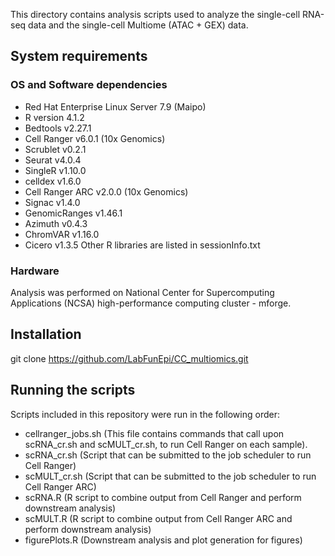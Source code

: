 This directory contains analysis scripts used to analyze the single-cell RNA-seq data and the single-cell Multiome (ATAC + GEX) data. 

## System requirements
### OS and Software dependencies
- Red Hat Enterprise Linux Server 7.9 (Maipo)
- R version 4.1.2
- Bedtools v2.27.1
- Cell Ranger v6.0.1 (10x Genomics)
- Scrublet v0.2.1
- Seurat v4.0.4
- SingleR v1.10.0
- celldex v1.6.0
- Cell Ranger ARC v2.0.0 (10x Genomics)
- Signac v1.4.0
- GenomicRanges v1.46.1
- Azimuth v0.4.3
- ChromVAR v1.16.0
- Cicero v1.3.5
Other R libraries are listed in sessionInfo.txt

### Hardware
Analysis was performed on National Center for Supercomputing Applications (NCSA) high-performance computing cluster - mforge. 

## Installation
git clone https://github.com/LabFunEpi/CC_multiomics.git

## Running the scripts
Scripts included in this repository were run in the following order: 
- cellranger_jobs.sh (This file contains commands that call upon scRNA_cr.sh and scMULT_cr.sh, to run Cell Ranger on each sample). 
- scRNA_cr.sh (Script that can be submitted to the job scheduler to run Cell Ranger)
- scMULT_cr.sh (Script that can be submitted to the job scheduler to run Cell Ranger ARC)
- scRNA.R (R script to combine output from Cell Ranger and perform downstream analysis)
- scMULT.R (R script to combine output from Cell Ranger ARC and perform downstream analysis)
- figurePlots.R (Downstream analysis and plot generation for figures)
